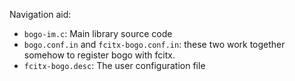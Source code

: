 Navigation aid:

- `bogo-im.c`: Main library source code
- `bogo.conf.in` and `fcitx-bogo.conf.in`: these two work together somehow to register bogo with fcitx.
- `fcitx-bogo.desc`: The user configuration file

